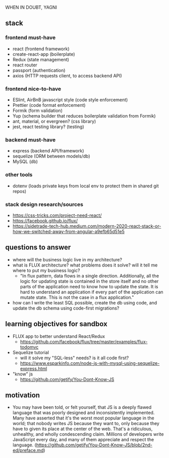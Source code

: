 WHEN IN DOUBT, YAGNI

## stack
### frontend must-have
- react (frontend framework)
- create-react-app (boilerplate)
- Redux (state management)
- react router
- passport (authentication)
- axios (HTTP requests client, to access backend API)
### frontend nice-to-have
- ESlint, AirBnB javascript style (code style enforcement)
- Prettier (code format enforcement)
- Formik (form validation)
- Yup (schema builder that reduces boilerplate validation from Formik)
- ant, material, or evergreen? (css library)
- jest, react testing library? (testing)
### backend must-have
- express (backend API/framework)
- sequelize (ORM between models/db)
- MySQL (db)
### other tools
 - dotenv (loads private keys from local env to protect them in shared git repos)
### stack design research/sources
- https://css-tricks.com/project-need-react/
- https://facebook.github.io/flux/
- https://sidetrade-tech-hub.medium.com/modern-2020-react-stack-or-how-we-switched-away-from-angular-a9efb65d51e5

## questions to answer
- where will the business logic live in my architecture?
- what is FLUX architecture? what problems does it solve? will it tell me where to put my business logic?
  - "In flux pattern, data flows in a single direction. Additionally, all the logic for updating state is contained in the store itself and no other parts of the application need to know how to update the state. It is hard to understand an application if every part of the application can mutate state. This is not the case in a flux application."
- how can I write the least SQL possible, create the db using code, and update the db schema using code-first migrations?

## learning objectives for sandbox
- FLUX app to better understand React/Redux
  - https://github.com/facebook/flux/tree/master/examples/flux-todomvc
- Sequelize tutorial
  - will it solve my "SQL-less" needs? is it all code first?
  - https://www.esparkinfo.com/node-js-with-mysql-using-sequelize-express.html
- "know" js
  - https://github.com/getify/You-Dont-Know-JS

## motivation
- You may have been told, or felt yourself, that JS is a deeply flawed language that was poorly designed and inconsistently implemented. Many have asserted that it's the worst most popular language in the world; that nobody writes JS because they want to, only because they have to given its place at the center of the web. That's a ridiculous, unhealthy, and wholly condescending claim. Millions of developers write JavaScript every day, and many of them appreciate and respect the language. (https://github.com/getify/You-Dont-Know-JS/blob/2nd-ed/preface.md)